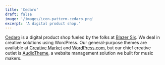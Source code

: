 ```yaml
---
title: 'Cedaro'
draft: false
image: '/images/icon-pattern-cedaro.png'
excerpt: 'A digital product shop.'
---
```


[Cedaro](https://www.cedaro.com/) is a digital product shop fueled by the folks
at [Blazer Six](https://lukemcdonald.com/work/blazer-six/). We deal in creative
solutions using WordPress. Our general-purpose themes are available at
[Creative Market](https://creativemarket.com/cedaro/) and
[WordPress.com](https://theme.wordpress.com/themes/by/cedaro/), but our chief
creative outlet is [AudioTheme](https://lukemcdonald.com/work/audiotheme/), a
website management solution we built for music makers.
